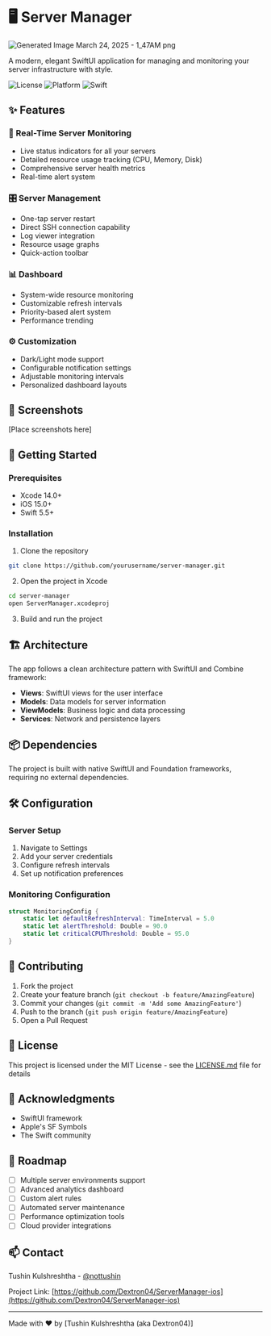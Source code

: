 # 🖥️ Server Manager

![Generated Image March 24, 2025 - 1_47AM png](https://github.com/user-attachments/assets/7837d4d7-0aad-4e83-99c3-09cc4855a9f7)

A modern, elegant SwiftUI application for managing and monitoring your server infrastructure with style.

![License](https://img.shields.io/badge/license-MIT-blue.svg)
![Platform](https://img.shields.io/badge/platform-iOS%2015.0+-orange.svg)
![Swift](https://img.shields.io/badge/Swift-5.5+-brightgreen.svg)

## ✨ Features

### 🔮 Real-Time Server Monitoring
- Live status indicators for all your servers
- Detailed resource usage tracking (CPU, Memory, Disk)
- Comprehensive server health metrics
- Real-time alert system

### 🎛️ Server Management
- One-tap server restart
- Direct SSH connection capability
- Log viewer integration
- Resource usage graphs
- Quick-action toolbar

### 📊 Dashboard
- System-wide resource monitoring
- Customizable refresh intervals
- Priority-based alert system
- Performance trending

### ⚙️ Customization
- Dark/Light mode support
- Configurable notification settings
- Adjustable monitoring intervals
- Personalized dashboard layouts

## 📱 Screenshots

[Place screenshots here]

## 🚀 Getting Started

### Prerequisites
- Xcode 14.0+
- iOS 15.0+
- Swift 5.5+

### Installation

1. Clone the repository
```bash
git clone https://github.com/yourusername/server-manager.git
```

2. Open the project in Xcode
```bash
cd server-manager
open ServerManager.xcodeproj
```

3. Build and run the project

## 🏗️ Architecture

The app follows a clean architecture pattern with SwiftUI and Combine framework:

- **Views**: SwiftUI views for the user interface
- **Models**: Data models for server information
- **ViewModels**: Business logic and data processing
- **Services**: Network and persistence layers

## 📦 Dependencies

The project is built with native SwiftUI and Foundation frameworks, requiring no external dependencies.

## 🛠️ Configuration

### Server Setup
1. Navigate to Settings
2. Add your server credentials
3. Configure refresh intervals
4. Set up notification preferences

### Monitoring Configuration
```swift
struct MonitoringConfig {
    static let defaultRefreshInterval: TimeInterval = 5.0
    static let alertThreshold: Double = 90.0
    static let criticalCPUThreshold: Double = 95.0
}
```

## 🤝 Contributing

1. Fork the project
2. Create your feature branch (`git checkout -b feature/AmazingFeature`)
3. Commit your changes (`git commit -m 'Add some AmazingFeature'`)
4. Push to the branch (`git push origin feature/AmazingFeature`)
5. Open a Pull Request

## 📄 License

This project is licensed under the MIT License - see the [LICENSE.md](LICENSE.md) file for details

## 🙏 Acknowledgments

- SwiftUI framework
- Apple's SF Symbols
- The Swift community

## 🔮 Roadmap

- [ ] Multiple server environments support
- [ ] Advanced analytics dashboard
- [ ] Custom alert rules
- [ ] Automated server maintenance
- [ ] Performance optimization tools
- [ ] Cloud provider integrations

## 📫 Contact

Tushin Kulshreshtha - [@nottushin](https://twitter.com/nottushin) 

Project Link: [https://github.com/Dextron04/ServerManager-ios](https://github.com/Dextron04/ServerManager-ios)

---

Made with ❤️ by [Tushin Kulshreshtha (aka Dextron04)]
